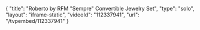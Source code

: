 {
    "title": "Roberto by RFM \"Sempre\" Convertible Jewelry Set",
    "type": "solo",
    "layout": "iframe-static",
    "videoId": "112337941",
    "url": "\/tvpembed\/112337941"
}